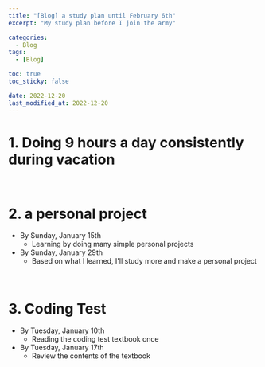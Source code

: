 ```yaml
---
title: "[Blog] a study plan until February 6th"
excerpt: "My study plan before I join the army"

categories:
  - Blog
tags:
  - [Blog]

toc: true
toc_sticky: false

date: 2022-12-20
last_modified_at: 2022-12-20
---
```


# 1. Doing 9 hours a day consistently during vacation

<br>

# 2. a personal project

- By Sunday, January 15th
  - Learning by doing many simple personal projects
- By Sunday, January 29th
  - Based on what I learned, I'll study more and make a personal project

<br>

# 3. Coding Test

- By Tuesday, January 10th
  - Reading the coding test textbook once
- By Tuesday, January 17th
  - Review the contents of the textbook
